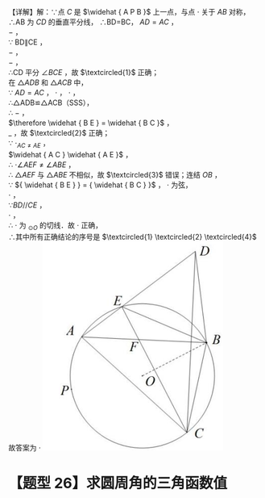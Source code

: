 【详解】解：∵点 $C$ 是 $\widehat { A P B }$ 上一点，与点 $\cdot$ 关于 $A B$ 对称，∴AB 为 $C D$ 的垂直平分线，
∴BD=BC， $A D { = } A C$ ，  
$-$ ，  
∵ BD∥CE ，  
$-$ ，  
$-$ ，  
∴CD 平分 $\angle B C E$ ，故 $\textcircled{1}$ 正确；  
在 $\triangle A D B$ 和 $\triangle A C B$ 中，  
∵ $A D { = } A C$ ， $\cdot$ ， $\cdot$ ，  
∴△ADB≌△ACB（SSS），  
∴ $-$ ，  
$\therefore \widehat { B E } = \widehat { B C }$ ，  
$\_$ ，故 $\textcircled{2}$ 正确；  
∵ $\cdot _ { A C \neq A E }$ ，  
$\widehat { A C } \widehat { A E }$ ，  
∴ $\cdot \angle A E F { \neq } \angle A B E$ ，  
∴ $\triangle A E F$ 与 $\triangle A B E$ 不相似，故 $\textcircled{3}$ 错误；连结 $O B$ ，  
∵ ${ \widehat { B E } } = { \widehat { B C } }$ ， $\cdot$ 为弦，  
$\cdot$ ，  
$\because B D / / C E$ ，  
$\cdot$ ，  
∴ $\cdot$ 为 $_ { \odot O }$ 的切线．故 $\cdot$ 正确，  
∴其中所有正确结论的序号是 $\textcircled{1} \textcircled{2} \textcircled{4}$ 故答案为 $\cdot$
![](<../../qs_image_DB/专题3-6__圆的综合（27类题型）（解析版）/211362f7e78f4f99b27876cf0da3770f0c72d134b3b144e52eaa63a77c7ea7e2.jpg>)
# 【题型 26】求圆周角的三角函数值

